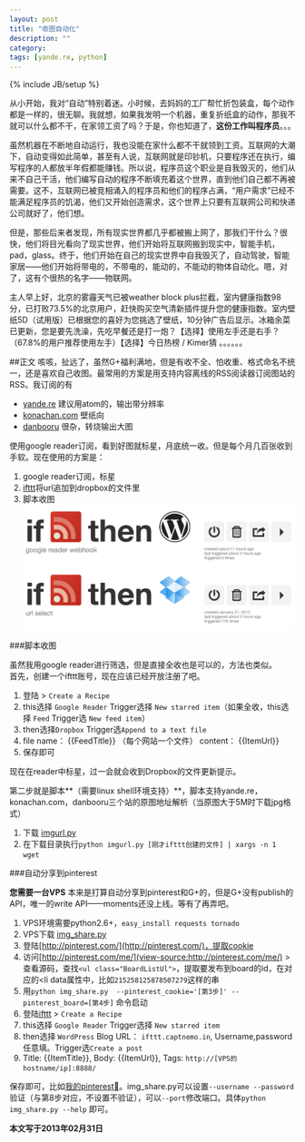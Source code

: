 ```yaml
---
layout: post
title: "收图自动化"
description: ""
category: 
tags: [yande.re, python]
---
```

{% include JB/setup %}

从小开始，我对“自动”特别着迷。小时候，去妈妈的工厂帮忙折包装盒，每个动作都是一样的，很无聊。我就想，如果我发明一个机器，重复折纸盒的动作，那我不就可以什么都不干，在家领工资了吗？于是，你也知道了，**这份工作叫程序员**。。。

虽然机器在不断地自动运行，我也没能在家什么都不干就领到工资。互联网的大潮下，自动变得如此简单，甚至有人说，互联网就是印钞机，只要程序还在执行，编写程序的人都放半年假都能赚钱。所以说，程序员这个职业是自我毁灭的，他们从来不自己干活，他们编写自动的程序不断填充着这个世界，直到他们自己都不再被需要。这不，互联网已被竞相涌入的程序员和他们的程序占满，“用户需求”已经不能满足程序员的饥渴，他们又开始创造需求，这个世界上只要有互联网公司和快递公司就好了，他们想。

但是，那些后来者发现，所有现实世界都几乎都被搬上网了，那我们干什么？很快，他们将目光看向了现实世界，他们开始将互联网搬到现实中，智能手机，pad，glass。终于，他们开始在自己的现实世界中自我毁灭了，自动驾驶，智能家居——他们开始将带电的，不带电的，能动的，不能动的物体自动化。嗯，对了，这有个很热的名字——物联网。

主人早上好，北京的雾霾天气已被weather block plus拦截，室内健康指数98分，已打败73.5%的北京用户，赶快购买空气清新插件提升您的健康指数。室内壁纸5D（试用版）已根据您的喜好为您挑选了壁纸，10分钟广告后显示。冰箱余菜已更新，您是要先洗澡，先吃早餐还是打一炮？【选择】使用左手还是右手？（67.8%的用户推荐使用左手）【选择】今日热榜 / Kimer猜 。。。。。。


##正文
咳咳，扯远了，虽然G+福利满地，但是有收不全、怕收重、格式命名不统一，还是喜欢自己收图。最常用的方案是用支持内容离线的RSS阅读器订阅图站的RSS。我订阅的有

* [yande.re](https://yande.re/post/atom?tags=) 建议用atom的，输出带分辨率
* [konachan.com](konachan.com/post/atom?tags=) 壁纸向
* [danbooru](http://pyproxy.duapp.com/s;ssd%2Fdata%2Fpreview;data/re;\(\(<img%20src%3D"http%3A%2F%2Fdanbooru.donmai.us%2Fdata%2F%5Cw%2B.\)jpg"%2F>\);%5C1%5C2png"%20%2F>/http://danbooru.donmai.us/posts.atom) 很杂，转烧输出大图

使用google reader订阅，看到好图就标星，月底统一收。但是每个月几百张收到手软。现在使用的方案是：

1. google reader订阅，标星
2. [ifttt](https://ifttt.com/)将url追加到dropbox的文件里
3. 脚本收图
![ifttt](/assets/image/ifttt.png)


###脚本收图

虽然我用google reader进行筛选，但是直接全收也是可以的，方法也类似。  
首先，创建一个ifttt账号，现在应该已经开放注册了吧。

1. 登陆 > `Create a Recipe`
2. this选择 `Google Reader` Trigger选择 `New starred item`（如果全收，this选择 `Feed` Trigger选 `New feed item`）
3. then选择`Dropbox` Trigger选`Append to a text file`
4. file name： \{\{FeedTitle\}\} （每个网站一个文件） content： \{\{ItemUrl\}\}
5. 保存即可

现在在reader中标星，过一会就会收到Dropbox的文件更新提示。

第二步就是脚本**（需要linux shell环境支持）**，脚本支持yande.re，konachan.com，danbooru三个站的原图地址解析（当原图大于5M时下载jpg格式）

1. 下载 [imgurl.py](https://gist.github.com/binux/5071536/raw/imgurl.py)
2. 在下载目录执行`python imgurl.py [刚才ifttt创建的文件] | xargs -n 1 wget`


###自动分享到pinterest

**您需要一台VPS**
本来是打算自动分享到pinterest和G+的，但是G+没有publish的API，唯一的write API——moments还没上线。等有了再弄吧。  

1. VPS环境需要python2.6+，`easy_install requests tornado`
2. VPS下载 [img_share.py](https://gist.github.com/binux/5075775/raw/img_share.py)
3. 登陆[http://pinterest.com/](http://pinterest.com/)，提取cookie
4. 访问[http://pinterest.com/me/](view-source:http://pinterest.com/me/) > 查看源码，查找`<ul class="BoardListUl">`，提取要发布到board的id，在对应的<li data属性中，比如`215258125878507279`这样的串
5. 用`python img_share.py  --pinterest_cookie='[第3步]' --pinterest_board=[第4步]` 命令启动
6. 登陆[ifttt](https://ifttt.com/) > `Create a Recipe`
7. this选择 `Google Reader` Trigger选择 `New starred item`
8. then选择 `WordPress` Blog URL： `ifttt.captnemo.in`, Username,password任意填。Trigger选`Create a post`
9. Title: \{\{ItemTitle\}\}, Body: \{\{ItemUrl\}\}, Tags: `http://[VPS的hostname/ip]:8888/`

保存即可，比如[我的pinterest](http://pinterest.com/binux/auto/)。img_share.py可以设置`--username --password`验证（与第8步对应，不设置不验证），可以`--port`修改端口。具体`python img_share.py --help` 即可。

**本文写于2013年02月31日**
